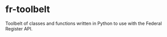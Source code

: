 # fr-toolbelt
Toolbelt of classes and functions written in Python to use with the Federal Register API.
